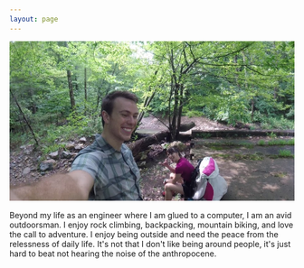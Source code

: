 ```yaml
---
layout: page
---
```


![Adventures](/assets/img/Hiking.png)

Beyond my life as an engineer where I am glued to a computer, I am an avid 
outdoorsman. I enjoy rock climbing, backpacking, mountain biking, and love the 
call to adventure. I enjoy being outside and need the peace from the relessness 
of daily life. It's not that I don't like being around people, it's just hard to 
beat not hearing the noise of the anthropocene. 